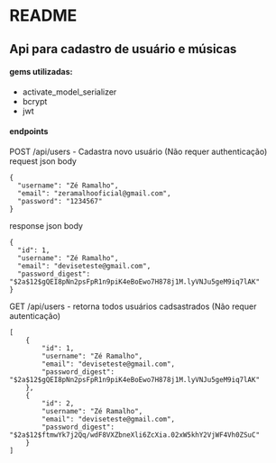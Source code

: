 # README

## Api para cadastro de usuário e músicas

#### gems utilizadas:
- activate_model_serializer
- bcrypt
- jwt

#### endpoints 
POST /api/users - Cadastra novo usuário (Não requer authenticação)
request json body
```
{
  "username": "Zé Ramalho",
  "email": "zeramalhooficial@gmail.com",
  "password": "1234567"
}
```
response json body
```
{
  "id": 1,
  "username": "Zé Ramalho",
  "email": "deviseteste@gmail.com",
  "password_digest": "$2a$12$gQEI8pNn2psFpR1n9piK4eBoEwo7H878j1M.lyVNJu5geM9iq7lAK"
}
```

GET /api/users - retorna todos usuários cadsastrados (Não requer autenticação)
```
[
	{
		"id": 1,
		"username": "Zé Ramalho",
		"email": "deviseteste@gmail.com",
		"password_digest": "$2a$12$gQEI8pNn2psFpR1n9piK4eBoEwo7H878j1M.lyVNJu5geM9iq7lAK"
	},
	{
		"id": 2,
		"username": "Zé Ramalho",
		"email": "deviseteste@gmail.com",
		"password_digest": "$2a$12$ftmwYk7j2Qq/wdF8VXZbneXli6ZcXia.02xW5khY2VjWF4Vh0ZSuC"
	}
]
```
